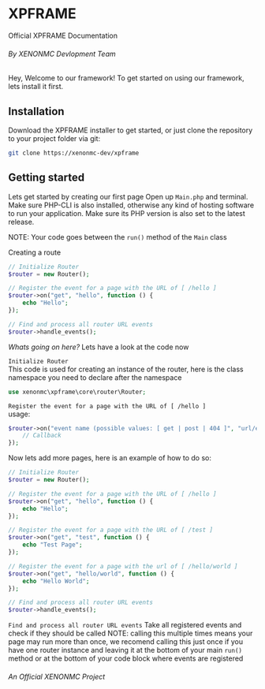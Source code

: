 # XPFRAME
Official XPFRAME Documentation 
###### By XENONMC Devlopment Team

Hey, Welcome to our framework!  To get started on using our framework, lets install it first.

## Installation
Download the XPFRAME installer to get started, or just clone the repository to your project folder via git:
```bash
git clone https://xenonmc-dev/xpframe
````

## Getting started
Lets get started by creating our first page
Open up `Main.php` and terminal.  Make sure PHP-CLI is also installed, otherwise any kind of hosting software to run your application.  Make sure its PHP version is also set to the latest release.

NOTE: Your code goes between the `run()` method of the `Main` class

Creating a route
```php
// Initialize Router
$router = new Router();

// Register the event for a page with the URL of [ /hello ]
$router->on("get", "hello", function () {
    echo "Hello";
});

// Find and process all router URL events
$router->handle_events();
```

*Whats going on here?* Lets have a look at the code now

`Initialize Router`<br>
This code is used for creating an instance of the router, here is the class namespace you need to declare after the namespace
```php
use xenonmc\xpframe\core\router\Router;
```

`Register the event for a page with the URL of [ /hello ]`<br>
usage:
```php
$router->on("event name (possible values: [ get | post | 404 ]", "url/empty [ use an empty string if event name is 404, empty string also stands for [ / ] ]", function () {
    // Callback
});
```

Now lets add more pages, here is an example of how to do so:
```php
// Initialize Router
$router = new Router();

// Register the event for a page with the URL of [ /hello ]
$router->on("get", "hello", function () {
    echo "Hello";
});

// Register the event for a page with the URL of [ /test ]
$router->on("get", "test", function () {
    echo "Test Page";
});

// Register the event for a page with the url of [ /hello/world ]
$router->on("get", "hello/world", function () {
    echo "Hello World";
});

// Find and process all router URL events
$router->handle_events();
```

`Find and process all router URL events`
Take all registered events and check if they should be called
NOTE: calling this multiple times means your page may run more than once, we recomend calling this just once if you have one router instance and leaving it at the bottom of your main `run()` method or at the bottom of your code block where events are registered

###### An Official XENONMC Project
